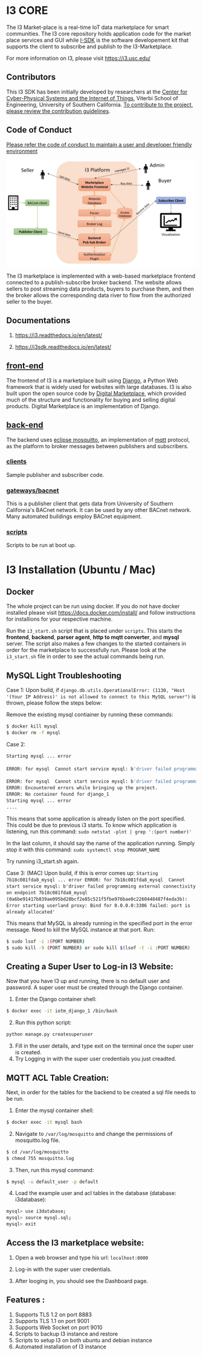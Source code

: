 # I3 CORE

The I3 Market-place is a real-time IoT data marketplace for smart communities. The I3 core repository holds application code for the market place services and GUI while [I-SDK](https://github.com/ANRGUSC/I3-SDK) is the software developement kit that supports the client to subscribe and publish to the I3-Marketplace.

For more information on I3, please visit https://i3.usc.edu/

## Contributors 
This I3 SDK has been initially developed by researchers at the [Center for Cyber-Physical Systems and the Internet of Things](http://cci.usc.edu/), Viterbi School of Engineering, University of Southern California. 
[To contribute to the project, please review the contribution guidelines](CONTRIBUTING.md).

## Code of Conduct
[Please refer the code of conduct to maintain a user and developer friendly environment](CODE_OF_CONDUCT.md)

![I3_Platform](docs/I3_Platform.jpg)



The I3 marketplace is implemented with a web-based marketplace frontend connected to a publish-subscribe broker backend. The website allows sellers to post streaming data products, buyers to purchase them, and then the broker allows the corresponding data river to flow from the authorized seller to the buyer. 


## Documentations

1. https://i3.readthedocs.io/en/latest/

2. https://i3sdk.readthedocs.io/en/latest/


## [front-end](https://github.com/ANRGUSC/iotm/tree/master/frontend)

The frontend of I3 is a marketplace built using [Django](https://www.djangoproject.com), a Python Web framework that is widely used for websites with large databases. I3 is also built upon the open source code by [Digital Marketplace](https://github.com/codingforentrepreneurs/digital-marketplace), which provided much of the structure and functionality for buying and selling digital products. Digital Marketplace is an implementation of Django.

## [back-end](https://github.com/ANRGUSC/iotm/tree/master/backend)

The backend uses [eclipse mosquitto](https://mosquitto.org), an implementation of [mqtt](http://mqtt.org) protocol, as the platform to broker messages between publishers and subscribers.

### [clients](https://github.com/ANRGUSC/iotm/tree/master/clients)

Sample publisher and subscriber code.

### [gateways/bacnet](https://github.com/ANRGUSC/iotm/tree/master/gateways/bacnet)

This is a publisher client that gets data from University of Southern California's BACnet network. It can be used by any other BACnet network. Many automated buildings employ BACnet equipment.

### [scripts](https://github.com/ANRGUSC/iotm/tree/master/scripts)

Scripts to be run at boot up.

# I3 Installation (Ubuntu / Mac)

Docker
----
The whole project can be run using docker. 
If you do not have docker installed please visit https://docs.docker.com/install/ and follow instructions for installions for your respective machine.

Run the ``i3_start.sh`` script that is placed under ``scripts``. This starts the **frontend**, **backend**, **parser agent**, **http to mqtt converter**, and **mysql** server. The script also makes a few changes to the started containers in order for the marketplace to successfully run. Please look at the ``i3_start.sh`` file in order to see the actual commands being run.

MySQL Light Troubleshooting
----
Case 1: Upon build, if ``django.db.utils.OperationalError: (1130, "Host '(Your IP Address)' is not allowed to connect to this MySQL server")`` is thrown, please follow the steps below:

Remove the existing mysql contiainer by running these commands:
```sh
$ docker kill mysql
$ docker rm -f mysql
```

Case 2: 
```sh
Starting mysql ... error

ERROR: for mysql  Cannot start service mysql: b'driver failed programming external connectivity on endpoint mysql (47c15280369b9e78c6a291047dcf77a9e24711447d4704a8c626c066cd9fb31f): Error starting userland proxy: listen tcp 0.0.0.0:(some port number): bind: address already in use'

ERROR: for mysql  Cannot start service mysql: b'driver failed programming external connectivity on endpoint mysql (47c15280369b9e78c6a291047dcf77a9e24711447d4704a8c626c066cd9fb31f): Error starting userland proxy: listen tcp 0.0.0.0:(some port number): bind: address already in use'
ERROR: Encountered errors while bringing up the project.
ERROR: No container found for django_1
Starting mysql ... error
....
```
This means that some application is already listen on the port specified. This could be due to previous i3 starts. To know which application is listening, run this command: 
``sudo netstat -plnt | grep ':(port number)'``

In the last column, it should say the name of the application running. Simply stop it with this command: 
``sudo systemctl stop PROGRAM_NAME``

Try running i3_start.sh again.

Case 3: (MAC) Upon build, if this is error comes up: ``Starting 7b18c081fda8_mysql ... error
ERROR: for 7b18c081fda8_mysql  Cannot start service mysql: b'driver failed programming external connectivity on endpoint 7b18c081fda8_mysql (0a6be91417b839ae095bd28bcf2e85c521f5fbe976bae0c2260448487f4eda3b): Error starting userland proxy: Bind for 0.0.0.0:3306 failed: port is already allocated'`` 

This means that MySQL is already running in the specified port in the error message. Need to kill the MySQL instance at that port. Run:
```sh
$ sudo lsof -i :(PORT NUMBER)
$ sudo kill -9 (PORT NUMBER) or sudo kill $(lsof -t -i :PORT NUMBER)
```



## Creating a Super User to Log-in I3 Website:

Now that you have I3 up and running, there is no default user and password. A super user must be created through the Django container. 

1. Enter the Django container shell:
```sh
$ docker exec -it iotm_django_1 /bin/bash
```
2. Run this python script:
```sh
python manage.py createsuperuser
```
3. Fill in the user details, and type exit on the terminal once the super user is created.
4. Try Logging in with the super user credentials you just creadted.

## MQTT ACL Table Creation:

Next, in order for the tables for the backend to be created a sql file needs to be run. 

1. Enter the mysql container shell:
```sh
$ docker exec -it mysql bash
```
2. Navigate to ```/var/log/mosquitto``` and change the permissions of mosquitto.log file.

```sh
$ cd /var/log/mosquitto
$ chmod 755 mosquitto.log
```
3. Then, run this mysql command: 
```sh
$ mysql -u default_user -p default
```
4. Load the example user and acl tables in the database (database: i3database):
```sh
mysql> use i3database;
mysql> source mysql.sql;
mysql> exit
```

## Access the I3 marketplace website:
1. Open a web browser and type his url: ``localhost:8000``

2. Log-in with the super user credentials.

3. After looging in, you should see the Dashboard page. 

## Features :
1. Supports TLS 1.2 on port 8883
2. Supports TLS 1.1 on port 9001
3. Supports Web Socket on port 9010
4. Scripts to backup I3 instance and restore
5. Scripts to setup I3 on both ubuntu and debian instance
6. Automated installation of I3 instance

